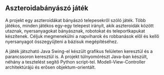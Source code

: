 ## Aszteroidabányászó játék

A projekt egy aszteroidákat bányászó telepesekről szóló játék. Több játékos, minden játékos egy-egy telepest irányít, akik aszteroidák között utaznak, nyersanyagokat bányásznak, robotokat és teleportkapukat készítenek. Céljuk megmenekülni a napviharok és robbanások elől és kellő nyersanyagot összegyűjteni a bázisuk megépítéséhez.

A játék játszható Java Swing-el készült grafikus felületen keresztül és a parancssoron keresztül is. A projekt túlnyomórészt Java-ban készült, néhány a tesztelést segítő Python script-tel. Modell-View-Controller architektúrájú és erősen objektum-orientált.
